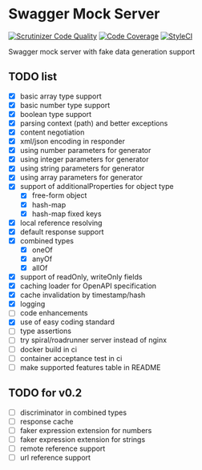 # Swagger Mock Server

[![Scrutinizer Code Quality](https://scrutinizer-ci.com/g/strider2038/swagger-mock/badges/quality-score.png?b=master)](https://scrutinizer-ci.com/g/strider2038/swagger-mock/?branch=master)
[![Code Coverage](https://scrutinizer-ci.com/g/strider2038/swagger-mock/badges/coverage.png?b=master)](https://scrutinizer-ci.com/g/strider2038/swagger-mock/?branch=master)
[![StyleCI](https://github.styleci.io/repos/145602302/shield?branch=master)](https://github.styleci.io/repos/145602302)

Swagger mock server with fake data generation support

## TODO list

* [x] basic array type support
* [x] basic number type support
* [x] boolean type support
* [x] parsing context (path) and better exceptions
* [x] content negotiation
* [x] xml/json encoding in responder
* [x] using number parameters for generator
* [x] using integer parameters for generator
* [x] using string parameters for generator
* [x] using array parameters for generator
* [x] support of additionalProperties for object type
  * [x] free-form object
  * [x] hash-map
  * [x] hash-map fixed keys
* [x] local reference resolving
* [x] default response support
* [x] combined types
  * [x] oneOf
  * [x] anyOf
  * [x] allOf
* [x] support of readOnly, writeOnly fields
* [x] caching loader for OpenAPI specification
* [x] cache invalidation by timestamp/hash
* [x] logging
* [ ] code enhancements
 * [x] use of easy coding standard
 * [ ] type assertions
* [ ] try spiral/roadrunner server instead of nginx
* [ ] docker build in ci
* [ ] container acceptance test in ci 
* [ ] make supported features table in README

## TODO for v0.2

* [ ] discriminator in combined types
* [ ] response cache
* [ ] faker expression extension for numbers
* [ ] faker expression extension for strings
* [ ] remote reference support
* [ ] url reference support

